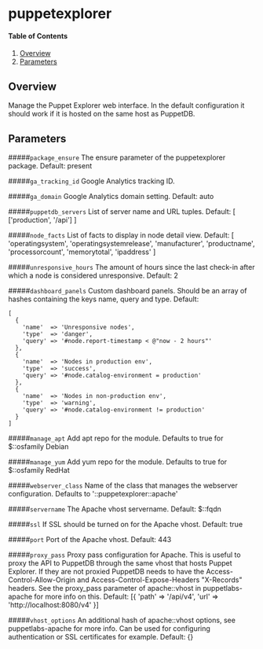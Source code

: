 # puppetexplorer

#### Table of Contents

1. [Overview](#overview)
2. [Parameters](#parameters)

## Overview

Manage the Puppet Explorer web interface. In the default configuration it
should work if it is hosted on the same host as PuppetDB.

## Parameters

#####`package_ensure`
  The ensure parameter of the puppetexplorer package. Default: present

#####`ga_tracking_id`
  Google Analytics tracking ID.

#####`ga_domain`
  Google Analytics domain setting. Default: auto

#####`puppetdb_servers`
  List of server name and URL tuples. Default: [ ['production', '/api'] ]

#####`node_facts`
  List of facts to display in node detail view.
  Default: [ 'operatingsystem', 'operatingsystemrelease', 'manufacturer',
             'productname', 'processorcount', 'memorytotal', 'ipaddress' ]


#####`unresponsive_hours`
  The amount of hours since the last check-in after which a node is considered
  unresponsive.
  Default: 2

#####`dashboard_panels`
  Custom dashboard panels. Should be an array of hashes containing the keys
  name, query and type. Default:

    [
      {
        'name'  => 'Unresponsive nodes',
        'type'  => 'danger',
        'query' => '#node.report-timestamp < @"now - 2 hours"'
      },
      {
        'name'  => 'Nodes in production env',
        'type'  => 'success',
        'query' => '#node.catalog-environment = production'
      },
      {
        'name'  => 'Nodes in non-production env',
        'type'  => 'warning',
        'query' => '#node.catalog-environment != production'
      }
    ]

#####`manage_apt`
  Add apt repo for the module.
  Defaults to true for $::osfamily Debian

#####`manage_yum`
  Add yum repo for the module.
  Defaults to true for $::osfamily RedHat

#####`webserver_class`
  Name of the class that manages the webserver configuration.
  Defaults to '::puppetexplorer::apache'

#####`servername`
  The Apache vhost servername. Default: $::fqdn

#####`ssl`
  If SSL should be turned on for the Apache vhost. Default: true

#####`port`
  Port of the Apache vhost. Default: 443

#####`proxy_pass`
  Proxy pass configuration for Apache. This is useful to proxy the API to
  PuppetDB through the same vhost that hosts Puppet Explorer. If they are not
  proxied PuppetDB needs to have the Access-Control-Allow-Origin and
  Access-Control-Expose-Headers "X-Records" headers.
  See the proxy_pass parameter of apache::vhost in puppetlabs-apache for more
  info on this.
  Default: [{ 'path' => '/api/v4', 'url' => 'http://localhost:8080/v4' }]

#####`vhost_options`
  An additional hash of apache::vhost options, see puppetlabs-apache for more
  info. Can be used for configuring authentication or SSL certificates for
  example. Default: {}
